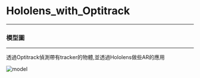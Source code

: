 # Hololens_with_Optitrack
---
### 模型圖
---
透過Optitrack偵測帶有tracker的物體,並透過Hololens做些AR的應用


![model](https://user-images.githubusercontent.com/26639927/62260829-efc63c00-b445-11e9-8e0b-1b1ebfdd312b.jpg)

